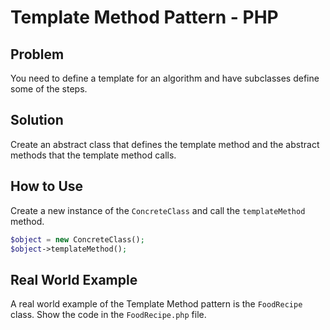 # Template Method Pattern - PHP

## Problem

You need to define a template for an algorithm and have subclasses define some of the steps.

## Solution

Create an abstract class that defines the template method and the abstract methods that the template method calls.

## How to Use

Create a new instance of the `ConcreteClass` and call the `templateMethod` method.

```php
$object = new ConcreteClass();
$object->templateMethod();
```

## Real World Example

A real world example of the Template Method pattern is the `FoodRecipe` class. Show the code in the `FoodRecipe.php` file.
